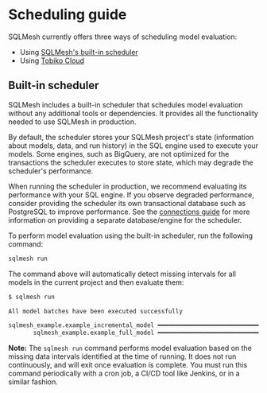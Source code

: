 # Scheduling guide

SQLMesh currently offers three ways of scheduling model evaluation:

* Using [SQLMesh's built-in scheduler](#built-in-scheduler)
* Using [Tobiko Cloud](../cloud/features/scheduler/scheduler.md)

## Built-in scheduler

SQLMesh includes a built-in scheduler that schedules model evaluation without any additional tools or dependencies. It provides all the functionality needed to use SQLMesh in production.

By default, the scheduler stores your SQLMesh project's state (information about models, data, and run history) in the SQL engine used to execute your models. Some engines, such as BigQuery, are not optimized for the transactions the scheduler executes to store state, which may degrade the scheduler's performance.

When running the scheduler in production, we recommend evaluating its performance with your SQL engine. If you observe degraded performance, consider providing the scheduler its own transactional database such as PostgreSQL to improve performance. See the [connections guide](./connections.md#state-connection) for more information on providing a separate database/engine for the scheduler.

To perform model evaluation using the built-in scheduler, run the following command:
```bash
sqlmesh run
```

The command above will automatically detect missing intervals for all models in the current project and then evaluate them:
```bash
$ sqlmesh run

All model batches have been executed successfully

sqlmesh_example.example_incremental_model ━━━━━━━━━━━━━━━━━━━━━━━━━━━━━━━━━━━━━━━━ 100.0% • 1/1 • 0:00:00
       sqlmesh_example.example_full_model ━━━━━━━━━━━━━━━━━━━━━━━━━━━━━━━━━━━━━━━━ 100.0% • 1/1 • 0:00:00
```

**Note:** The `sqlmesh run` command performs model evaluation based on the missing data intervals identified at the time of running. It does not run continuously, and will exit once evaluation is complete. You must run this command periodically with a cron job, a CI/CD tool like Jenkins, or in a similar fashion.
